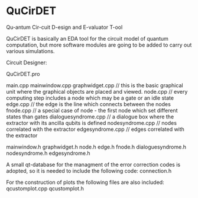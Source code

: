 # QuCirDET

Qu-antum Cir-cuit D-esign and E-valuator T-ool

QuCirDET is basically an EDA tool for the circuit model of quantum computation, but more software 
modules are going to be added to carry out various simulations.

Circuit Designer:

QuCirDET.pro

main.cpp
mainwindow.cpp
graphwidget.cpp // this is the basic graphical unit where the graphical objects are placed and viewed.
node.cpp // every computing step includes a node which may be a gate or an idle state
edge.cpp // the edge is the line which connects between the nodes 
fnode.cpp // a special case of node - the first node which set different states than gates
dialoguesyndrome.cpp // a dialogue box where the extractor with its ancilla qubits is defined
nodesyndrome.cpp // nodes correlated with the extractor
edgesyndrome.cpp // edges correlated with the extractor

mainwindow.h
graphwidget.h
node.h
edge.h
fnode.h
dialoguesyndrome.h
nodesyndrome.h
edgesyndrome.h

A small qt-database for the managment of the error correction codes is adopted, so it is needed to include the following code:
connection.h

For the construction of plots the following files are also included:
qcustomplot.cpp
qcustomplot.h
